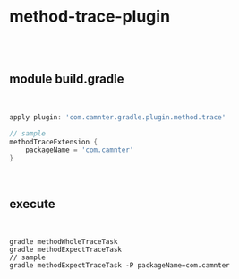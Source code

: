 # method-trace-plugin

<br>
<br>

## module build.gradle
 
<br>
    
```gradle
apply plugin: 'com.camnter.gradle.plugin.method.trace'

// sample
methodTraceExtension {
    packageName = 'com.camnter'
}
```

<br>

## execute

<br>
    
```shell
gradle methodWholeTraceTask
gradle methodExpectTraceTask
// sample
gradle methodExpectTraceTask -P packageName=com.camnter
```

<br>
